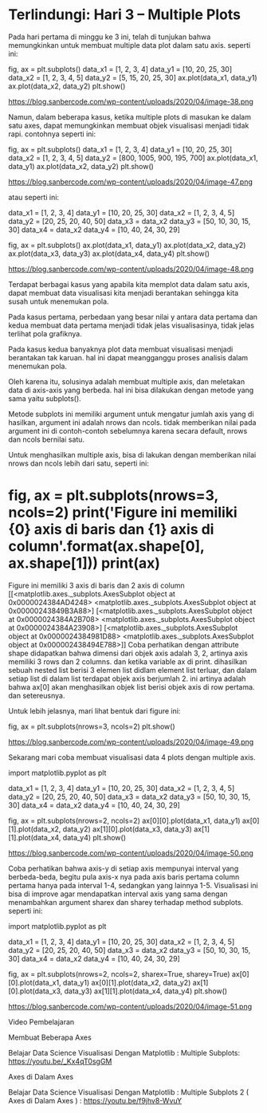 # Terlindungi: Hari 3 – Multiple Plots
Pada hari pertama di minggu ke 3 ini, telah di tunjukan bahwa memungkinkan untuk membuat multiple data plot dalam satu axis. seperti ini:

fig, ax = plt.subplots()
data_x1 = [1, 2, 3, 4]
data_y1 = [10, 20, 25, 30]
data_x2 = [1, 2, 3, 4, 5]
data_y2 = [5, 15, 20, 25, 30]
ax.plot(data_x1, data_y1)
ax.plot(data_x2, data_y2)
plt.show()

https://blog.sanbercode.com/wp-content/uploads/2020/04/image-38.png

Namun, dalam beberapa kasus, ketika multiple plots di masukan ke dalam satu axes, dapat memungkinkan membuat objek visualisasi menjadi tidak rapi. contohnya seperti ini:

fig, ax = plt.subplots()
data_x1 = [1, 2, 3, 4]
data_y1 = [10, 20, 25, 30]
data_x2 = [1, 2, 3, 4, 5]
data_y2 = [800, 1005, 900, 195, 700]
ax.plot(data_x1, data_y1)
ax.plot(data_x2, data_y2)
plt.show()

https://blog.sanbercode.com/wp-content/uploads/2020/04/image-47.png

atau seperti ini:

data_x1 = [1, 2, 3, 4]
data_y1 = [10, 20, 25, 30]
data_x2 = [1, 2, 3, 4, 5]
data_y2 = [20, 25, 20, 40, 50]
data_x3 = data_x2
data_y3 = [50, 10, 30, 15, 30]
data_x4 = data_x2
data_y4 = [10, 40, 24, 30, 29]

fig, ax = plt.subplots()
ax.plot(data_x1, data_y1)
ax.plot(data_x2, data_y2)
ax.plot(data_x3, data_y3)
ax.plot(data_x4, data_y4)
plt.show()

https://blog.sanbercode.com/wp-content/uploads/2020/04/image-48.png

Terdapat berbagai kasus yang apabila kita memplot data dalam satu axis, dapat membuat data visualisasi kita menjadi berantakan sehingga kita susah untuk menemukan pola.

Pada kasus pertama, perbedaan yang besar nilai y antara data pertama dan kedua membuat data pertama menjadi tidak jelas visualisasinya, tidak jelas terlihat pola grafiknya.

Pada kasus kedua banyaknya plot data membuat visualisasi menjadi berantakan tak karuan. hal ini dapat meangganggu proses analisis dalam menemukan pola.

Oleh karena itu, solusinya adalah membuat multiple axis, dan meletakan data di axis-axis yang berbeda. hal ini bisa dilakukan dengan metode yang sama yaitu subplots().

Metode subplots ini memiliki argument untuk mengatur jumlah axis yang di hasilkan, argument ini adalah nrows dan ncols. tidak memberikan nilai pada argument ini di contoh-contoh sebelumnya karena secara default, nrows dan ncols bernilai satu.

Untuk menghasilkan multiple axis, bisa di lakukan dengan memberikan nilai nrows dan ncols lebih dari satu, seperti ini:

fig, ax = plt.subplots(nrows=3, ncols=2)
print('Figure ini memiliki {0} axis di baris dan {1} axis di column'.format(ax.shape[0], ax.shape[1]))
print(ax)
===========================
Figure ini memiliki 3 axis di baris dan 2 axis di column
[[<matplotlib.axes._subplots.AxesSubplot object at 0x0000024384AD4248>
  <matplotlib.axes._subplots.AxesSubplot object at 0x00000243849B3A88>]
 [<matplotlib.axes._subplots.AxesSubplot object at 0x0000024384A2B708>
  <matplotlib.axes._subplots.AxesSubplot object at 0x0000024384A23908>]
 [<matplotlib.axes._subplots.AxesSubplot object at 0x0000024384981D88>
  <matplotlib.axes._subplots.AxesSubplot object at 0x000002438494E788>]]
Coba perhatikan dengan attribute shape didapatkan bahwa dimensi dari objek axis adalah 3, 2, artinya axis memiliki 3 rows dan 2 columns. dan ketika variable ax di print. dihasilkan sebuah nested list berisi 3 elemen list didlam element list terluar, dan dalam setiap list di dalam list terdapat objek axis berjumlah 2. ini artinya adalah bahwa ax[0] akan menghasilkan objek list berisi objek axis di row pertama. dan setereusnya.

Untuk lebih jelasnya, mari lihat bentuk dari figure ini:

fig, ax = plt.subplots(nrows=3, ncols=2)
plt.show()

https://blog.sanbercode.com/wp-content/uploads/2020/04/image-49.png

Sekarang mari coba membuat visualisasi data 4 plots dengan multiple axis.

import matplotlib.pyplot as plt

data_x1 = [1, 2, 3, 4]
data_y1 = [10, 20, 25, 30]
data_x2 = [1, 2, 3, 4, 5]
data_y2 = [20, 25, 20, 40, 50]
data_x3 = data_x2
data_y3 = [50, 10, 30, 15, 30]
data_x4 = data_x2
data_y4 = [10, 40, 24, 30, 29]

fig, ax = plt.subplots(nrows=2, ncols=2)
ax[0][0].plot(data_x1, data_y1)
ax[0][1].plot(data_x2, data_y2)
ax[1][0].plot(data_x3, data_y3)
ax[1][1].plot(data_x4, data_y4)
plt.show()

https://blog.sanbercode.com/wp-content/uploads/2020/04/image-50.png

Coba perhatikan bahwa axis-y di setiap axis mempunyai interval yang berbeda-beda, begitu pula axis-x nya pada axis baris pertama column pertama hanya pada interval 1-4, sedangkan yang lainnya 1-5. Visualisasi ini bisa di improve agar mendapatkan interval axis yang sama dengan menambahkan argument sharex dan sharey terhadap method subplots. seperti ini:

import matplotlib.pyplot as plt

data_x1 = [1, 2, 3, 4]
data_y1 = [10, 20, 25, 30]
data_x2 = [1, 2, 3, 4, 5]
data_y2 = [20, 25, 20, 40, 50]
data_x3 = data_x2
data_y3 = [50, 10, 30, 15, 30]
data_x4 = data_x2
data_y4 = [10, 40, 24, 30, 29]

fig, ax = plt.subplots(nrows=2, ncols=2, sharex=True, sharey=True)
ax[0][0].plot(data_x1, data_y1)
ax[0][1].plot(data_x2, data_y2)
ax[1][0].plot(data_x3, data_y3)
ax[1][1].plot(data_x4, data_y4)
plt.show()

https://blog.sanbercode.com/wp-content/uploads/2020/04/image-51.png

Video Pembelajaran

Membuat Beberapa Axes

Belajar Data Science Visualisasi Dengan Matplotlib : Multiple Subplots: https://youtu.be/_Kx4qT0sgGM

Axes di Dalam Axes


Belajar Data Science Visualisasi Dengan Matplotlib : Multiple Subplots 2 ( Axes di Dalam Axes ) : https://youtu.be/f9jhv8-WvuY

